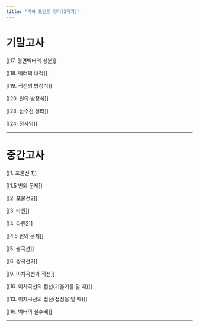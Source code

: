 ```yaml
---
title: "기하 프린트 정리(2학기)"
---
```


# 기말고사

[[17. 평면벡터의 성분]]


[[18. 벡터의 내적]]


[[19. 직선의 방정식]]


[[20. 원의 방정식]]


[[23. 삼수선 정리]]


[[24. 정사영]]


---

# 중간고사

[[1. 포물선 1]]


[[1.5 번외 문제]]


[[2. 포물선2]]


[[3. 타원]]


[[4. 타원2]]


[[4.5 번외 문제]]


[[5. 쌍곡선]]


[[6. 쌍곡선2]]


[[9. 이차곡선과 직선]]


[[10. 이차곡선의 접선(기울기를 알 때)]]


[[13. 이차곡선의 접선(접점을 알 때)]]


[[16. 벡터의 실수배]]


---